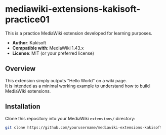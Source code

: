 # mediawiki-extensions-kakisoft-practice01
This is a practice MediaWiki extension developed for learning purposes.

- **Author**: Kakisoft  
- **Compatible with**: MediaWiki 1.43.x  
- **License**: MIT (or your preferred license)

## Overview

This extension simply outputs "Hello World" on a wiki page.  
It is intended as a minimal working example to understand how to build MediaWiki extensions.

## Installation

Clone this repository into your MediaWiki `extensions/` directory:

```bash
git clone https://github.com/yourusername/mediawiki-extensions-kakisoft-practice01.git
```
